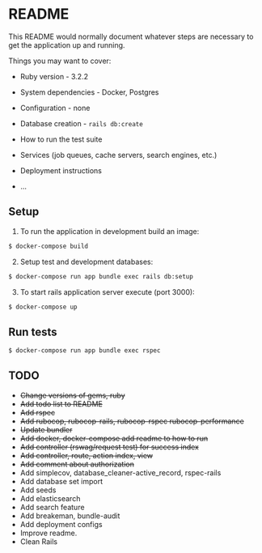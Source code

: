 # README

This README would normally document whatever steps are necessary to get the
application up and running.

Things you may want to cover:

* Ruby version - 3.2.2

* System dependencies - Docker, Postgres

* Configuration - none

* Database creation - `rails db:create`

* How to run the test suite

* Services (job queues, cache servers, search engines, etc.)

* Deployment instructions

* ...

## Setup 

1. To run the application in development build an image:
```bash
$ docker-compose build
```

2. Setup test and development databases:

```bash
$ docker-compose run app bundle exec rails db:setup
```

3. To start rails application server execute (port 3000):

```bash
$ docker-compose up
```

## Run tests
```bash
$ docker-compose run app bundle exec rspec
```


## TODO 

* <del> Change versions of gems, ruby </del>
* <del>Add todo list to README</del> 
* <del>Add rspec</del> 
* <del>Add rubocop, rubocop-rails, rubocop-rspec rubocop-performance</del>
* <del>Update bundler</del>
* <del>Add docker, docker-compose add readme to how to run</del>
* <del>Add controller (rswag/request test) for success index</del>
* <del>Add controller, route, action index, view</del>
* <del>Add comment about authorization</del>
* Add simplecov, database_cleaner-active_record, rspec-rails
* Add database set import
* Add seeds
* Add elasticsearch
* Add search feature
* Add breakeman, bundle-audit
* Add deployment configs 
* Improve readme.  
* Clean Rails
